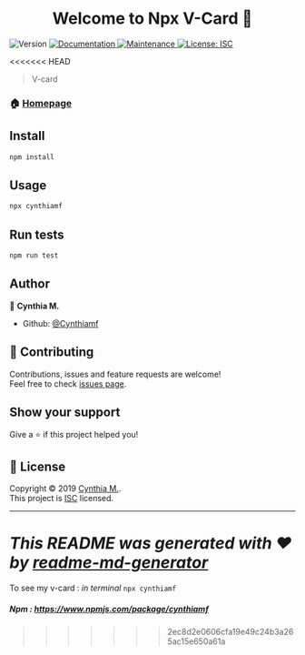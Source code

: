 <h1 align="center">Welcome to Npx V-Card 👋</h1>
<p>
  <img alt="Version" src="https://img.shields.io/badge/version-1.2.5-blue.svg?cacheSeconds=2592000" />
  <a href="https://github.com/Cynthiamf/npx-card#readme">
    <img alt="Documentation" src="https://img.shields.io/badge/documentation-yes-brightgreen.svg" target="_blank" />
  </a>
  <a href="https://github.com/Cynthiamf/npx-card/graphs/commit-activity">
    <img alt="Maintenance" src="https://img.shields.io/badge/Maintained%3F-yes-green.svg" target="_blank" />
  </a>
  <a href="https://github.com/Cynthiamf/npx-card/blob/master/LICENSE">
    <img alt="License: ISC" src="https://img.shields.io/badge/License-ISC-yellow.svg" target="_blank" />
  </a>
</p>

<<<<<<< HEAD

> V-card

### 🏠 [Homepage](https://www.npmjs.com/package/cynthiamf)

## Install

```sh
npm install
```

## Usage

```sh
npx cynthiamf
```

## Run tests

```sh
npm run test
```

## Author

👤 **Cynthia M.**

- Github: [@Cynthiamf](https://github.com/Cynthiamf)

## 🤝 Contributing

Contributions, issues and feature requests are welcome!<br />Feel free to check [issues page](https://github.com/Cynthiamf/npx-card/issues).

## Show your support

Give a ⭐️ if this project helped you!

## 📝 License

Copyright © 2019 [Cynthia M.](https://github.com/Cynthiamf).<br />
This project is [ISC](https://github.com/Cynthiamf/npx-card/blob/master/LICENSE) licensed.

---

# _This README was generated with ❤️ by [readme-md-generator](https://github.com/kefranabg/readme-md-generator)_

To see my v-card :
_in terminal_ `npx cynthiamf`

##### Npm : https://www.npmjs.com/package/cynthiamf

> > > > > > > 2ec8d2e0606cfa19e49c24b3a265ac15e650a61a
